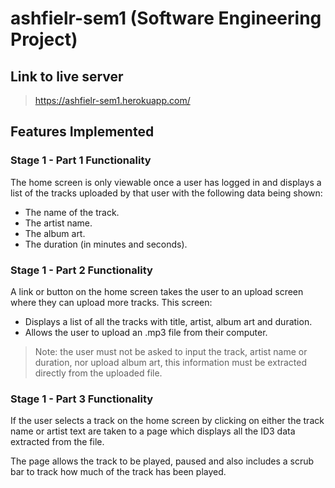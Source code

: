 # ashfielr-sem1 (Software Engineering Project)

## Link to live server ##
>https://ashfielr-sem1.herokuapp.com/

## Features Implemented ##
### Stage 1 - Part 1 Functionality ###
The home screen is only viewable once a user has logged in and displays a list of the tracks uploaded by that user with the following data being shown:
* The name of the track.
* The artist name.
* The album art.
* The duration (in minutes and seconds).

### Stage 1 - Part 2 Functionality ###
A link or button on the home screen takes the user to an upload screen where they can upload more tracks.
This screen:
* Displays a list of all the tracks with title, artist, album art and duration.
* Allows the user to upload an .mp3 file from their computer.

> Note: the user must not be asked to input the track, artist name or duration, nor upload album art, this information must be extracted directly from the uploaded file.

### Stage 1 - Part 3 Functionality ###
If the user selects a track on the home screen by clicking on either the track name or artist text are taken to a page which displays all the ID3 data extracted from the file.

The page allows the track to be played, paused and also includes a scrub bar to track how much of the track has been played.

